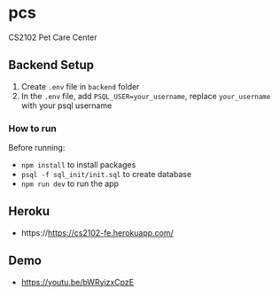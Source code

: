 # pcs
CS2102 Pet Care Center 

## Backend Setup

1) Create `.env` file in `backend` folder
2) In the `.env` file, add `PSQL_USER=your_username`, replace `your_username` with your psql username

### How to run
Before running: 

- `npm install` to install packages
- `psql -f sql_init/init.sql` to create database
- `npm run dev` to run the app

## Heroku
- https://https://cs2102-fe.herokuapp.com/

## Demo
- https://youtu.be/bWRyizxCpzE